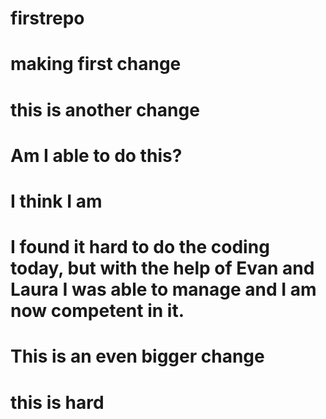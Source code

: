 # firstrepo
# making first change
# this is another change
# Am I able to do this?
# I think I am
# I found it hard to do the coding today, but with the help of Evan and Laura I was able to manage and I am now competent in it.
# This is an even bigger change
# this is hard